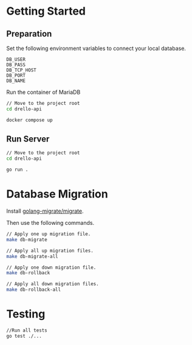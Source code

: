 # Getting Started

## Preparation

Set the following environment variables to connect your local database.

```
DB_USER
DB_PASS
DB_TCP_HOST
DB_PORT
DB_NAME
```

Run the container of MariaDB

```bash
// Move to the project root
cd drello-api

docker compose up
```

## Run Server

```bash
// Move to the project root
cd drello-api

go run .
```

# Database Migration

Install [golang-migrate/migrate](https://github.com/golang-migrate/migrate).

Then use the following commands.

```bash
// Apply one up migration file.
make db-migrate

// Apply all up migration files.
make db-migrate-all

// Apply one down migration file.
make db-rollback

// Apply all down migration files.
make db-rollback-all
```

# Testing

```bash
//Run all tests
go test ./...
```
